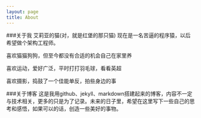 ```yaml
---
layout: page
title: About
---
```



###关于我
艾莉亚的猫(对，就是红堡的那只猫)
现在是一名苦逼的程序猿，以后希望做个架构工程师。


喜欢猫猫狗狗，但至今都没有合适的机会自己在家里养

喜欢运动，爱好广泛，平时打打羽毛球，看看英超

喜欢摄影，捣鼓了一个佳能单反，拍些身边的事


###关于博客
这是我用github、jekyll、markdown搭建起来的博客，内容不一定与技术相关，更多的只是为了记录。未来的日子里，希望在这里写下一些自己的思考和感悟，如果可以的话，创造一些美好的事物。

